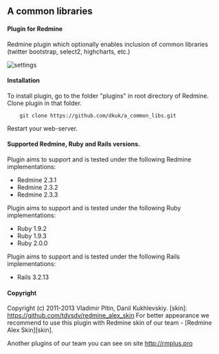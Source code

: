 ## A common libraries

#### Plugin for Redmine

Redmine plugin which optionally enables inclusion of common libraries (twitter bootstrap, select2, highcharts, etc.)

![settings](https://github.com/dkuk/a_common_libs/raw/master/screenshots/settings.png "settings")

#### Installation
To install plugin, go to the folder "plugins" in root directory of Redmine.
Clone plugin in that folder.

		git clone https://github.com/dkuk/a_common_libs.git

Restart your web-server.

#### Supported Redmine, Ruby and Rails versions.

Plugin aims to support and is tested under the following Redmine implementations:
* Redmine 2.3.1
* Redmine 2.3.2
* Redmine 2.3.3

Plugin aims to support and is tested under the following Ruby implementations:
* Ruby 1.9.2
* Ruby 1.9.3
* Ruby 2.0.0

Plugin aims to support and is tested under the following Rails implementations:
* Rails 3.2.13

#### Copyright
Copyright (c) 2011-2013 Vladimir Pitin, Danil Kukhlevskiy.
[skin]: https://github.com/tdvsdv/redmine_alex_skin
For better appearance we recommend to use this plugin with Redmine skin of our team - [Redmine Alex Skin][skin].

Another plugins of our team you can see on site http://rmplus.pro
